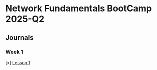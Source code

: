 # Network Fundamentals BootCamp 2025-Q2

## Journals
### Week 1
[x] [Lesson 1](./projects/cloud-setup-clickops/README.md)